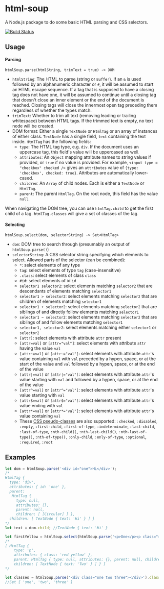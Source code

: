 # html-soup
A Node.js package to do some basic HTML parsing and CSS selectors.

[![Build Status](https://travis-ci.org/calebsander/html-soup.svg?branch=master)](https://travis-ci.org/calebsander/html-soup)

## Usage
#### Parsing
`htmlSoup.parse(htmlString, trimText = true) -> DOM`
- `htmlString`: The HTML to parse (string or `Buffer`). If an `&` is used followed by an alphanumeric character or `#`, it will be assumed to start an HTML escape sequence. If a tag that is supposed to have a closing tag does not have one, it will be assumed to continue until a closing tag that doesn't close an inner element or the end of the document is reached. Closing tags will close the innermost open tag preceding them regardless of whether the types match.
- `trimText`: Whether to trim all text (removing leading or trailing whitespace) between HTML tags. If the trimmed text is empty, no text node will be created.
- DOM format: Either a single `TextNode` or `HtmlTag` or an array of instances of either class. `TextNode` has a single field, `text` containing the text inside. `HtmlTag` has the following fields:
	- `type`: The HTML tag type, e.g. `div`. If the document uses an uppercase tag, this field's value will be uppercased as well.
	- `attributes`: An `Object` mapping attribute names to string values if provided, or `true` if no value is provided. For example, `<input type = "checkbox" checked />` gives an `attributes` value of `{type: 'checkbox', checked: true}`. Attributes are automatically lower-cased.
	- `children`: An `Array` of child nodes. Each is either a `TextNode` or `HtmlTag`.
	- `parent`: The parent `HtmlTag`. On the root node, this field has the value `null`.

When navigating the DOM tree, you can use `htmlTag.child` to get the first child of a tag. `htmlTag.classes` will give a set of classes of the tag.

#### Selecting
`htmlSoup.select(dom, selectorString) -> Set<HtmlTag>`
- `dom`: DOM tree to search through (presumably an output of `htmlSoup.parse()`)
- `selectorString`: A CSS selector string specifying which elements to select. Allowed parts of the selector (can be combined):
	- `*`: select elements of any type
	- `tag`: select elements of type `tag` (case-insensitive)
	- `.class`: select elements of class `class`
	- `#id`: select elements of id `id`
	- `selector1 selector2`: select elements matching `selector2` that are descendants of elements matching `selector1`
	- `selector1 > selector2`: select elements matching `selector2` that are children of elements matching `selector1`
	- `selector1 + selector2`: select elements matching `selector2` that are siblings of and directly follow elements matching `selector1`
	- `selector1 ~ selector2`: select elements matching `selector2` that are siblings of and follow elements matching `selector1`
	- `selector1, selector2`: select elements matching either `selector1` or `selector2`
	- `[attr]`: select elements with attribute `attr` present
	- `[attr=val]` or `[attr="val"]`: select elements with attribute `attr` having the value `val`
	- `[attr~=val]` or `[attr~="val"]`: select elements with attribute `attr`'s value containing `val` with `val` preceded by a hypen, space, or at the start of the value and `val` followed by a hypen, space, or at the end of the value
	- `[attr|=val]` or `[attr|="val"]`: select elements with attribute `attr`'s value starting with `val` and followed by a hypen, space, or at the end of the value
	- `[attr^=val]` or `[attr^="val"]`: select elements with attribute `attr`'s value starting with `val`
	- `[attr$=val]` or `[attr$="val"]`: select elements with attribute `attr`'s value ending with `val`
	- `[attr*=val]` or `[attr*="val"]`: select elements with attribute `attr`'s value containing `val`
	- These [CSS pseudo-classes](https://developer.mozilla.org/en-US/docs/Web/CSS/Pseudo-classes) are also supported: `:checked`, `:disabled`, `:empty`, `:first-child`, `:first-of-type`, `:indeterminate`, `:last-child`, `:last-of-type`, `:nth-child()`, `:nth-last-child()`, `:nth-last-of-type()`, `:nth-of-type()`, `:only-child`, `:only-of-type`, `:optional`, `:required`, `:root`

## Examples
````javascript
let dom = htmlSoup.parse('<div id="one">Hi</div>');
/*
HtmlTag {
  type: 'div',
  attributes: { id: 'one' },
  parent:
   HtmlTag {
     type: null,
     attributes: {},
     parent: null,
     children: [ [Circular] ] },
  children: [ TextNode { text: 'Hi' } ] }
*/
let text = dom.child; //TextNode { text: 'Hi' }

let firstYellow = htmlSoup.select(htmlSoup.parse('<p>One</p><p class="red yellow">Two</p><p class="yellow">Three</p>'), 'p.yellow:first-of-type');
/*
[ HtmlTag {
    type: 'p',
    attributes: { class: 'red yellow' },
    parent: HtmlTag { type: null, attributes: {}, parent: null, children: [Object] },
    children: [ TextNode { text: 'Two' } ] } ]
*/

let classes = htmlSoup.parse('<div class="one two three"></div>').classes;
//Set { 'one', 'two', 'three' }
````